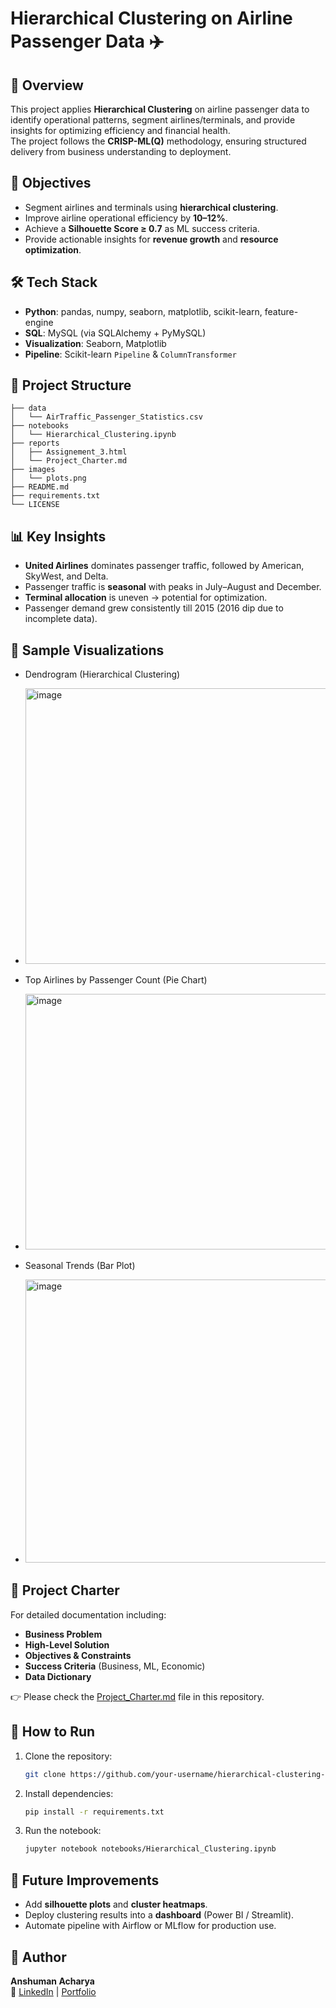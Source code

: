 # Hierarchical Clustering on Airline Passenger Data ✈️

## 📖 Overview
This project applies **Hierarchical Clustering** on airline passenger data to identify operational patterns, segment airlines/terminals, and provide insights for optimizing efficiency and financial health.  
The project follows the **CRISP-ML(Q)** methodology, ensuring structured delivery from business understanding to deployment.

## 🎯 Objectives
- Segment airlines and terminals using **hierarchical clustering**.
- Improve airline operational efficiency by **10–12%**.
- Achieve a **Silhouette Score ≥ 0.7** as ML success criteria.
- Provide actionable insights for **revenue growth** and **resource optimization**.

## 🛠️ Tech Stack
- **Python**: pandas, numpy, seaborn, matplotlib, scikit-learn, feature-engine  
- **SQL**: MySQL (via SQLAlchemy + PyMySQL)  
- **Visualization**: Seaborn, Matplotlib  
- **Pipeline**: Scikit-learn `Pipeline` & `ColumnTransformer`  

## 📂 Project Structure
```
├── data
│   └── AirTraffic_Passenger_Statistics.csv
├── notebooks
│   └── Hierarchical_Clustering.ipynb
├── reports
│   ├── Assignement_3.html
│   └── Project_Charter.md
├── images
│   └── plots.png
├── README.md
├── requirements.txt
└── LICENSE
```

## 📊 Key Insights
- **United Airlines** dominates passenger traffic, followed by American, SkyWest, and Delta.  
- Passenger traffic is **seasonal** with peaks in July–August and December.  
- **Terminal allocation** is uneven → potential for optimization.  
- Passenger demand grew consistently till 2015 (2016 dip due to incomplete data).  

## 📸 Sample Visualizations
- Dendrogram (Hierarchical Clustering)
- <img width="555" height="441" alt="image" src="https://github.com/user-attachments/assets/67501c15-f9ca-4a2e-944b-4ff9a442e2d1" />

- Top Airlines by Passenger Count (Pie Chart)
- <img width="613" height="409" alt="image" src="https://github.com/user-attachments/assets/cc54be94-5370-4b01-976d-7dacc6f7de3a" />

- Seasonal Trends (Bar Plot)
- <img width="554" height="453" alt="image" src="https://github.com/user-attachments/assets/d549e7ab-115e-4404-b5d3-698e9131e059" />

## 📜 Project Charter
For detailed documentation including:

- **Business Problem**
- **High-Level Solution**
- **Objectives & Constraints**
- **Success Criteria** (Business, ML, Economic)
- **Data Dictionary**

👉 Please check the [Project_Charter.md](./Project_Charter.md) file in this repository.


## 🚀 How to Run
1. Clone the repository:
   ```bash
   git clone https://github.com/your-username/hierarchical-clustering-airline.git
   ```
2. Install dependencies:
   ```bash
   pip install -r requirements.txt
   ```
3. Run the notebook:
   ```bash
   jupyter notebook notebooks/Hierarchical_Clustering.ipynb
   ```

## 📌 Future Improvements
- Add **silhouette plots** and **cluster heatmaps**.  
- Deploy clustering results into a **dashboard** (Power BI / Streamlit).  
- Automate pipeline with Airflow or MLflow for production use.  

## 📝 Author
**Anshuman Acharya**  
🔗 [LinkedIn](https://linkedin.com/in/anshuman-a-acharya) | [Portfolio](https://anshux01.github.io/Portfolio/)  
